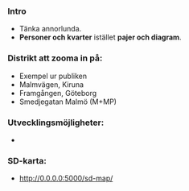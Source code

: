 ### Intro

- Tänka annorlunda.
- **Personer och kvarter** istället **pajer och diagram**.


### Distrikt att zooma in på:

- Exempel ur publiken
- Malmvägen, Kiruna
- Framgången, Göteborg 
- Smedjegatan Malmö (M+MP)

### Utvecklingsmöjligheter:

-

### SD-karta:

- http://0.0.0.0:5000/sd-map/
